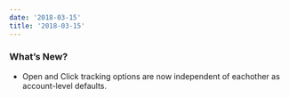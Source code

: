 ```yaml
---
date: '2018-03-15'
title: '2018-03-15'
---
```


### What’s New?

* Open and Click tracking options are now independent of eachother as account-level defaults.

